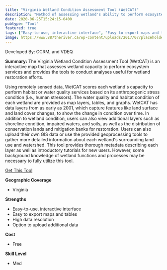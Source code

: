 ```yaml
---
title: "Virginia Wetland Condition Assessment Tool (WetCAT)"
description: "Method of assessing wetland's ability to perform ecosystem services."
date: 2020-06-25T15:24:15-0400
pubtype: "Tool"
featured: true
tags: ["Easy-to-use, interactive interface", "Easy to export maps and tables", "High data resolution", "Option to upload additional data"]
image: https://www.887theriver.ca/wp-content/uploads/2017/07/placeholder.jpg
---
```

Developed By: CCRM, and VDEQ

**Summary:** The Virginia Wetland Condition Assessment Tool (WetCAT) is an interactive map that assesses wetland capacity to perform ecosystem services and provides the tools to conduct analyses useful for wetland restoration efforts. 

Using remotely sensed data, WetCAT scores each wetland's capacity to perform habitat or water quality services based on its anthropogenic stress condition (i.e., human stressors). The water quality and habitat condition of each wetland are provided as map layers, tables, and graphs. WetCAT has data layers from as early as 2001, which capture features like land surface and land cover changes, to show the change in condition over time. In addition to wetland condition, users can also view additional layers such as shoreline condition, impaired waters, and soils, as well as the distribution of conservation lands and mitigation banks for restoration. Users can also upload their own GIS data or use the provided geoprocessing tools to gather more detailed information about each wetland's surrounding land use and watershed. This tool provides thorough metadata describing each layer as well as introductory tutorials for new users. However, some background knowledge of wetland functions and processes may be necessary to fully utilize this tool.

<a href="http://cmap2.vims.edu/WetCAT/WetCAT_Viewer/WetCAT_VA_2D.html#abstrShow" target="_blank">Get This Tool</a>

__**Geographic Coverage**__
-  Virginia

__**Strengths**__
-  Easy-to-use, interactive interface
-  Easy to export maps and tables
-  High data resolution
-  Option to upload additional data

__**Cost**__
- Free

__**Skill Level**__
- Med
